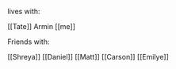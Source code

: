 lives with:

[[Tate]]
Armin
[[me]]

Friends with:

[[Shreya]]
[[Daniel]]
[[Matt]]
[[Carson]]
[[Emilye]]